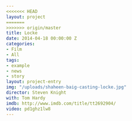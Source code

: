 ```yaml
---
<<<<<<< HEAD
layout: project
=======
>>>>>>> origin/master
title: Locke
date: 2014-04-18 00:00:00 Z
categories:
- Film
- All
tags:
- example
- news
- story
layout: project-entry
img: "/uploads/shaheen-baig-casting-locke.jpg"
director: Steven Knight
with: Tom Hardy
imdb: http://www.imdb.com/title/tt2692904/
video: pd1ghz1lw8
---
```


